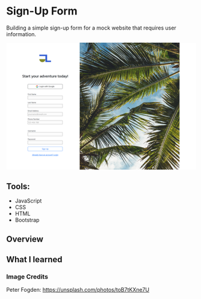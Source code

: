 # Sign-Up Form

Building a simple sign-up form for a mock website that requires user information.

![Screenshot](/images/sign-up-img.png)

## Tools:

- JavaScript
- CSS
- HTML
- Bootstrap

## Overview

## What I learned

### Image Credits

Peter Fogden: https://unsplash.com/photos/toB7tKXne7U
